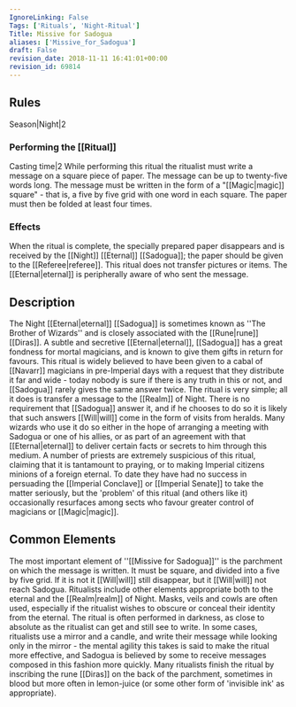 ```yaml
---
IgnoreLinking: False
Tags: ['Rituals', 'Night-Ritual']
Title: Missive for Sadogua
aliases: ['Missive_for_Sadogua']
draft: False
revision_date: 2018-11-11 16:41:01+00:00
revision_id: 69814
---
```


## Rules
Season|Night|2
### Performing the [[Ritual]]
Casting time|2 While performing this ritual the ritualist must write a message on a square piece of paper. The message can be up to twenty-five words long. The message must be written in the form of a "[[Magic|magic]] square" - that is, a five by five grid with one word in each square. The paper must then be folded at least four times.
### Effects
When the ritual is complete, the specially prepared paper disappears and is received by the [[Night]] [[Eternal]] [[Sadogua]]; the paper should be given to the [[Referee|referee]]. 
This ritual does not transfer pictures or items.
The [[Eternal|eternal]] is peripherally aware of who sent the message.
## Description
The Night [[Eternal|eternal]] [[Sadogua]] is sometimes known as ''The Brother of Wizards'' and is closely associated with the [[Rune|rune]] [[Diras]]. A subtle and secretive [[Eternal|eternal]], [[Sadogua]] has a great fondness for mortal magicians, and is known to give them gifts in return for favours. This ritual is widely believed to have been given to a cabal of [[Navarr]] magicians in pre-Imperial days with a request that they distribute it far and wide - today nobody is sure if there is any truth in this or not, and [[Sadogua]] rarely gives the same answer twice.
The ritual is very simple; all it does is transfer a message to the [[Realm]] of Night. There is no requirement that [[Sadogua]] answer it, and if he chooses to do so it is likely that such answers [[Will|will]] come in the form of visits from heralds. Many wizards who use it do so either in the hope of arranging a meeting with Sadogua or one of his allies, or as part of an agreement with that [[Eternal|eternal]] to deliver certain facts or secrets to him through this medium.
A number of priests are extremely suspicious of this ritual, claiming that it is tantamount to praying, or to making Imperial citizens minions of a foreign eternal. To date they have had no success in persuading the [[Imperial Conclave]] or [[Imperial Senate]] to take the matter seriously, but the 'problem' of this ritual (and others like it) occasionally resurfaces among sects who favour greater control of magicians or [[Magic|magic]].
## Common Elements
The most important element of ''[[Missive for Sadogua]]'' is the parchment on which the message is written. It must be square, and divided into a five by five grid. If it is not it [[Will|will]] still disappear, but it [[Will|will]] not reach Sadogua. Ritualists include other elements appropriate both to the eternal and the [[Realm|realm]] of Night. Masks, veils and cowls are often used, especially if the ritualist wishes to obscure or conceal their identity from the eternal. The ritual is often performed in darkness, as close to absolute as the ritualist can get and still see to write. In some cases, ritualists use a mirror and a candle, and write their message while looking only in the mirror - the mental agility this takes is said to make the ritual more effective, and Sadogua is believed by some to receive messages composed in this fashion more quickly.
Many ritualists finish the ritual by inscribing the rune [[Diras]] on the back of the parchment, sometimes in blood but more often in lemon-juice (or some other form of 'invisible ink' as appropriate).